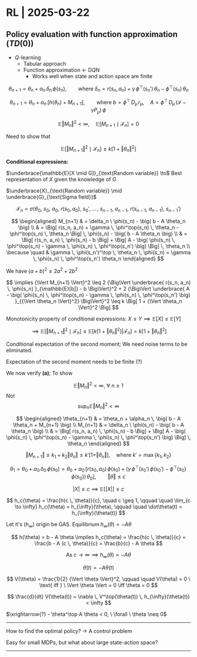 # RL | 2025-03-22

## Policy evaluation with function approximation ($TD(0)$)

- $Q$-learning
  - Tabular approach
  - Function approximation $\leftarrow$ D$Q$N
    - Works well when state and action space are finite

$$
\theta_{n+1} = \theta_n + \alpha_n \, \delta_n \, \phi(s_n), \qquad \text{where } \delta_n = r(s_n, a_n) + \gamma \, \phi^\top(s_n') \, \theta_n - \phi^\top(s_n) \, \theta_n
$$

$$
\theta_{n+1} = \theta_n + \alpha_n \, \big[ h(\theta_n) + M_{n+1} \big], \qquad \text{where } b = \phi^\top \, D_\mu \, r_\mu, \quad A = \phi^\top \, D_\mu \, (\mathcal{I} - \gamma P_\mu) \, \phi
$$

$$
\mathbb{E}{\Vert M_n \Vert}^2 < \infty, \quad \mathbb{E} \big[ M_{n+1} \mid \mathcal{F}_n \big] = 0
$$

Need to show that

$$
\mathbb{E} \big[ {\Vert M_{n+1} \Vert}^2 \mid \mathcal{F}_n \big] \leq k \Big[ 1 + {\Vert \theta_n \Vert}^2 \Big]
$$

**Conditional expressions:**

$\underbrace{\mathbb{E}[X \mid G]}_{\text{Random variable}} \to$ Best representation of $X$ given the knowledge of $G$

$\underbrace{X}_{\text{Random variable}} \mid \underbrace{G}_{\text{Sigma field}}$

$$
\mathcal{F}_n = \sigma \big( \theta_0, \ s_0, \ a_0, \ r(s_0, a_0), \ s_0', \, \dots \, , \ s_{n-1}, \ a_{n-1}, \ r(s_{n-1}, \ a_{n-1}), \ s_{n-1}' \big)
$$

$$
\begin{aligned}
M_{n+1}
& =
\delta_n \ \phi(s_n) - \big( b - A \theta_n \big)
\\ & =
\Big[ r(s_n, a_n) + \gamma \, \phi^\top(s_n) \, \theta_n - \phi^\top(s_n) \, \theta_n \Big] \, \phi(s_n) - \big( b - A \theta_n \big)
\\ & =
\Big[ r(s_n, a_n) \, \phi(s_n) - b \Big] + \Big[ A - \big( \phi(s_n) \, \phi^\top(s_n) - \gamma \, \phi(s_n) \, \phi^\top(s_n') \big) \Big] \, \theta_n
\\
\because \quad & \gamma \, \phi(s_n')^\top \, \theta_n \, \phi(s_n) = \gamma \, \phi(s_n) \, \phi^\top(s_n') \theta_n
\end{aligned}
$$

We have ${(a+b)}^2 \leq 2 a^2 + 2 b^2$

$$
\implies
{\Vert M_{n+1} \Vert}^2
\leq
2 {\Big\Vert \underbrace{ r(s_n, a_n) \, \phi(s_n) }_{\mathbb{E}[b]} - b \Big\Vert}^2 + 2 {\Big\Vert \underbrace{ A - \big( \phi(s_n) \, \phi^\top(s_n) - \gamma \, \phi(s_n) \, \phi^\top(s_n') \big) }_{{\Vert \theta_n \Vert}^2} \Big\Vert}^2
\leq
k \Big[ 1 + {\Vert \theta_n \Vert}^2 \Big]
$$

Monotonicity property of conditional expressions: $X \leq Y \implies \mathbb{E}[X] \leq \mathbb{E}[Y]$

$$
\implies \mathbb{E} \big[ {\Vert M_{n+1} \Vert}^2 \mid \mathcal{F}_n \big] \leq \mathbb{E} \Big[ k \big[ 1 + {\Vert \theta_n \Vert}^2 \big] \Big| \mathcal{F}_n \Big] = k \big[ 1 + {\Vert \theta_n \Vert}^2 \big]
$$

Conditional expectation of the second moment; We need noise terms to be eliminated.

Expectation of the second moment needs to be finite (?)

We now verify **(a)**; To show

$$
\mathbb{E}{\Vert M_n \Vert}^2 < \infty, \ \forall \ n \geq 1
$$
Not
$$
\sup_n \mathbb{E}{\Vert M_n \Vert}^2 < \infty
$$

$$
\begin{aligned}
\theta_{n+1} & = \theta_n + \alpha_n \, \big( b - A \theta_n + M_{n+1} \big) \\
M_{n+1} & = \delta_n \ \phi(s_n) - \big( b - A \theta_n \big)
\\ & = \Big[ r(s_n, a_n) \, \phi(s_n) - b \Big] + \Big[ A - \big( \phi(s_n) \, \phi^\top(s_n) - \gamma \, \phi(s_n) \, \phi^\top(s_n') \big) \Big] \, \theta_n
\end{aligned}
$$

$$
{\Vert M_{n+1} \Vert} \leq k_1 + k_2 \Vert \theta_n \Vert \leq k' [1 + \Vert \theta_n \Vert], \quad \text{where } k' = \max \{ k_1, k_2 \}
$$

$$
\theta_{1} = \theta_0 + \alpha_0 \, \delta_0 \, \phi(s_0) = \theta_0 + \alpha_0 \, \Big[ r(s_0, a_0) \, \phi(s_0) + \big( \gamma \, \phi^\top(s_0') \, \phi(s_0') - \phi^\top(s_0) \, \phi(s_0) \big) \, \theta_0 \Big], \qquad \Vert \theta \Vert \leq c
$$

$$
\vert X \vert \leq c \implies \mathbb{E} \big[ \vert X \vert \big] \leq c
$$

$$
h_c(\theta) = \frac{h(c \, \theta)}{c}, \quad c \geq 1, \qquad \quad \lim_{c \to \infty} h_c(\theta) = h_{\infty}(\theta), \qquad \quad \dot\theta(t) = h_{\infty}(\theta(t))
$$

Let it's ($h_{\infty}$) origin be GAS. Equilibrium $h_{\infty}(\theta) = - A \theta$

$$
h(\theta) = b - A \theta
\implies
h_c(\theta) = \frac{h(c \, \theta)}{c} = \frac{b - A (c \, \theta)}{c} = \frac{b}{c} - A \theta
$$

$$
\text{As } c \to \infty \implies h_{\infty}(\theta) = - A \theta
$$

$$
\dot\theta(t) = - A \theta(t)
$$

$$
V(\theta) = \frac{1}{2} {\Vert \theta \Vert}^2, \qquad \quad V(\theta) = 0 \ \text{ iff } \ \Vert \theta \Vert = 0 \iff \theta = 0
$$

$$
\frac{d}{dt} V(\theta(t)) = \nabla \, V^\top(\theta(t)) \, h_{\infty}(\theta(t)) < \infty
$$

$\xrightarrow{?} - \theta^\top A \theta < 0, \ \forall \ \theta \neq 0$

---

How to find the optimal policy? $\to$ A control problem

Easy for small MDPs, but what about large state-action space?

---

